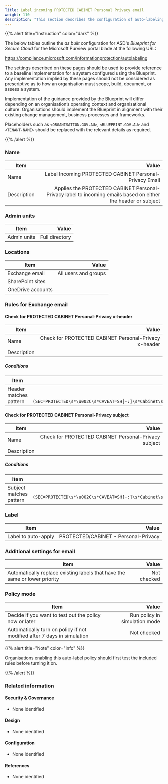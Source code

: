```yaml
---
Title: Label incoming PROTECTED CABINET Personal Privacy email
weight: 110
description: "This section describes the configuration of auto-labeling within Microsoft Purview associated with systems built according to guidance in ASD's Blueprint for Secure Cloud."
---
```


{{% alert title="Instruction" color="dark" %}}
 
The below tables outline the *as built* configuration for ASD's *Blueprint for Secure Cloud* for the Microsoft Purview portal blade at the following URL: 
 
https://compliance.microsoft.com/informationprotection/autolabeling
 
The settings described on these pages should be used to provide reference to a baseline implementation for a system configured using the Blueprint. Any implementation implied by these pages should not be considered as prescriptive as to how an organisation must scope, build, document, or assess a system.

Implementation of the guidance provided by the Blueprint will differ depending on an organisation’s operating context and organisational culture. Organisations should implement the Blueprint in alignment with their existing change management, business processes and frameworks.

Placeholders such as `<ORGANISATION.GOV.AU>`, `<BLUEPRINT.GOV.AU>` and `<TENANT-NAME>` should be replaced with the relevant details as required.
 
{{% /alert %}}

### Name

| Item        |                                                                                                         Value |
| ----------- | ------------------------------------------------------------------------------------------------------------: |
| Name        |                                                       Label Incoming PROTECTED CABINET Personal-Privacy Email |
| Description | Applies the PROTECTED CABINET Personal-Privacy label to incoming emails based on either the header or subject |

### Admin units

| Item        |          Value |
| ----------- | -------------: |
| Admin units | Full directory |

### Locations

| Item              |                Value |
| ----------------- | -------------------: |
| Exchange email    | All users and groups |
| SharePoint sites  |                      |
| OneDrive accounts |                      |

### Rules for Exchange email

#### Check for PROTECTED CABINET Personal-Privacy x-header

| Item        |                                                 Value |
| ----------- | ----------------------------------------------------: |
| Name        | Check for PROTECTED CABINET Personal-Privacy x-header |
| Description |                                                       |

##### Conditions

| Item                   |                                                                                                                                                       Value |
| ---------------------- | ----------------------------------------------------------------------------------------------------------------------------------------------------------: |
| Header matches pattern | Header name: `X-Protective-Marking`<br>Regular expression: `(?im)(SEC=PROTECTED\s*\u002C\s*CAVEAT=SH[-:]\s*Cabinet\s*\u002C\s*ACCESS=Personal[\s-]Privacy)` |


#### Check for PROTECTED CABINET Personal-Privacy subject

| Item        |                                                Value |
| ----------- | ---------------------------------------------------: |
| Name        | Check for PROTECTED CABINET Personal-Privacy subject |
| Description |                                                      |

##### Conditions

| Item                    |                                                                                                                Value |
| ----------------------- | -------------------------------------------------------------------------------------------------------------------: |
| Subject matches pattern | Regular expression: `(?im)(SEC=PROTECTED\s*\u002C\s*CAVEAT=SH[-:]\s*Cabinet\s*\u002C\s*ACCESS=Personal[\s-]Privacy)` |

### Label

| Item                |                                Value |
| ------------------- | -----------------------------------: |
| Label to auto-apply | PROTECTED/CABINET - Personal-Privacy |

### Additional settings for email

| Item                                                                       |       Value |
| -------------------------------------------------------------------------- | ----------: |
| Automatically replace existing labels that have the same or lower priority | Not checked |

### Policy mode

| Item                                                                    |                         Value |
| ----------------------------------------------------------------------- | ----------------------------: |
| Decide if you want to test out the policy now or later                  | Run policy in simulation mode |
| Automatically turn on policy if not modified after 7 days in simulation |                   Not checked |

{{% alert title="Note" color="info" %}}

Organisations enabling this auto-label policy should first test the included rules before turning it on.

{{% /alert %}}

### Related information

#### Security & Governance

* None identified
  
#### Design

* None identified
  
#### Configuration

* None identified

#### References

* None identified